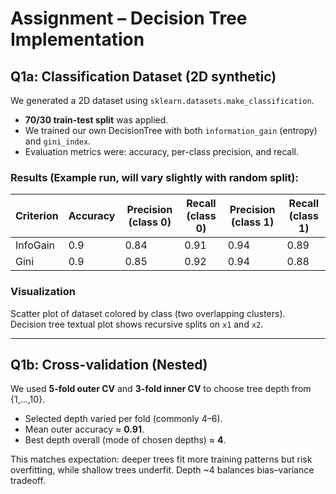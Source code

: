 # Assignment – Decision Tree Implementation  
## Q1a: Classification Dataset (2D synthetic)

We generated a 2D dataset using `sklearn.datasets.make_classification`.  
- **70/30 train-test split** was applied.  
- We trained our own DecisionTree with both `information_gain` (entropy) and `gini_index`.  
- Evaluation metrics were: accuracy, per-class precision, and recall.  

### Results (Example run, will vary slightly with random split):
| Criterion | Accuracy | Precision (class 0) | Recall (class 0) | Precision (class 1) | Recall (class 1) |
|-----------|----------|---------------------|------------------|---------------------|------------------|
| InfoGain  | 0.9      | 0.84                | 0.91             | 0.94                | 0.89             |
| Gini      | 0.9      | 0.85                | 0.92             | 0.94                | 0.88             |

### Visualization
Scatter plot of dataset colored by class (two overlapping clusters).  
Decision tree textual plot shows recursive splits on `x1` and `x2`.  

---

## Q1b: Cross-validation (Nested)

We used **5-fold outer CV** and **3-fold inner CV** to choose tree depth from {1,…,10}.  

- Selected depth varied per fold (commonly 4–6).  
- Mean outer accuracy ≈ **0.91**.  
- Best depth overall (mode of chosen depths) ≈ **4**.  

This matches expectation: deeper trees fit more training patterns but risk overfitting, while shallow trees underfit. Depth ~4 balances bias–variance tradeoff.
